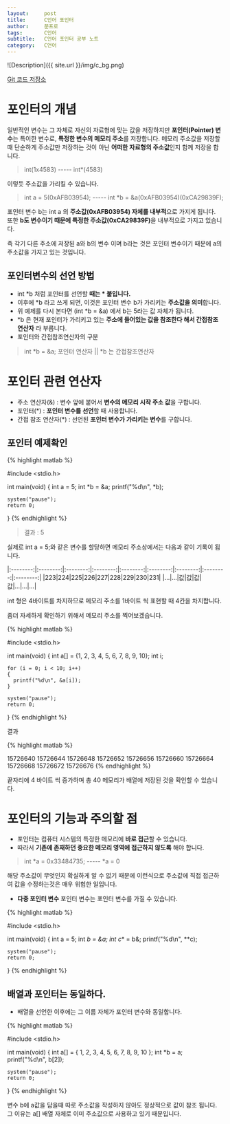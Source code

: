 ```yaml
---
layout:     post
title:      C언어 포인터
author:     쭌프로
tags:       C언어
subtitle:   C언어 포인터 공부 노트
category:   C언어
---
```


<!-- Start Writing Below in Markdown -->

![Description]({{ site.url }}/img/c_bg.png)

<a href="https://github.com/alalstjr/C-Language/tree/master/1906">Git 코드 저장소</a>

# 포인터의 개념

일반적인 변수는 그 자체로 자신의 자료형에 맞는 값을 저장하지만 <b>포인터(Pointer) 변수</b>는 특이한 변수로, 
<b>특정한 변수의 메모리 주소</b>를 저장합니다. 
메모리 주소값을 저장할때 단순하게 주소값만 저장하는 것이 아닌 <b>어떠한 자료형의 주소값</b>인지 함께 저장을 합니다.

> int(1x4583) ----- int*(4583)

이렇듯 주소값을 가리킬 수 있습니다.

> int a = 5(0xAFB03954); ----- int *b = &a(0xAFB03954)(0xCA29839F);

포인터 변수 b는 int a 의 <b>주소값(0xAFB03954) 자체를 내부적</b>으로 가지게 됩니다. <br/>
또한 <b>b도 변수이기 때문에 특정한 주소값(0xCA29839F)</b>을 내부적으로 가지고 있습니다.

즉 각기 다른 주소에 저장된 a와 b의 변수 이며 b라는 것은 포인터 변수이기 때문에 a의 주소값을 가지고 있는 것입니다.

## 포인터변수의 선언 방법

- int *b 처럼 포인터를 선언할 <b>때는 * 붙입니다.</b>
- 이후에 *b 라고 쓰게 되면, 이것은 포인터 변수 b가 가리키는 <b>주소값을 의미</b>합니다.
- 위 예제를 다시 본다면 (int *b = &a) 에서 b는 5라는 값 자체가 됩니다.
- *b 은 현재 포인터가 가리키고 있는 <b>주소에 들어있는 값을 참조한다 해서 간접참조연산자</b> 라 부릅니다.
- 포인터와 간접참조연산자의 구분

> int *b = &a; 포인터 연산자 || *b 는 간접참조연산자

# 포인터 관련 연산자

- 주소 연산자(&) : 변수 앞에 붙어서 <b>변수의 메모리 시작 주소 값</b>을 구합니다.
- 포인터(*) : <b>포인터 변수를 선언</b>할 때 사용합니다.
- 간접 참조 연산자(*) : 선언된 <b>포인터 변수가 가리키는 변수</b>를 구합니다.

## 포인터 예제확인

{% highlight matlab %}

  #include <stdio.h>

  int main(void) {
    int a = 5;
    int *b = &a;
    printf("%d\n", *b);

    system("pause");
    return 0;
  }
{% endhighlight %}

> 결과 : 5

실제로 int a = 5;와 같은 변수를 할당하면 메모리 주소상에서는 다음과 같이 기록이 됩니다.

|:--------:|:--------:|:--------:|:--------:|:--------:|:--------:|:--------:|:--------:|:--------:|
|223|224|225|226|227|228|229|230|231|
|...|...|값|값|값|값|...|...|...|

int 형은 4바이트를 차지하므로 메모리 주소를 1바이트 씩 표현할 때 4칸을 차지합니다.

좀더 자세하게 확인하기 위해서 메모리 주소를 찍어보겠습니다.

{% highlight matlab %}

  #include <stdio.h>

  int main(void) {
    int a[] = {1, 2, 3, 4, 5, 6, 7, 8, 9, 10};
    int i;

    for (i = 0; i < 10; i++) 
    {
      printf("%d\n", &a[i]);
    }

    system("pause");
    return 0;
  }
{% endhighlight %}

결과

{% highlight matlab %}

  15726640
  15726644
  15726648
  15726652
  15726656
  15726660
  15726664
  15726668
  15726672
  15726676
{% endhighlight %}

끝자리에 4 바이트 씩 증가하며 총 40 메모리가 배열에 저장된 것을 확인할 수 있습니다.

# 포인터의 기능과 주의할 점

- 포인터는 컴퓨터 시스템의 특정한 메모리에 <b>바로 접근</b>할 수 있습니다.
- 따라서 <b>기존에 존재하던 중요한 메모리 영역에 접근하지 않도록</b> 해야 합니다.

> int *a = 0x33484735; ----- *a = 0 

해당 주소값이 무엇인지 확실하게 알 수 없기 때문에
이런식으로 주소값에 직접 접근하여 값을 수정하는것은 매우 위험한 일입니다.

- <b>다중 포인터 변수</b> 포인터 변수는 포인터 변수를 가질 수 있습니다.

{% highlight matlab %}

  #include <stdio.h>

  int main(void) {
    int a = 5;
    int *b = &a;
    int c** = b&;
    printf("%d\n", **c);

    system("pause");
    return 0;
  }
{% endhighlight %}

## 배열과 포인터는 동일하다.

- 배열을 선언한 이후에는 그 이름 자체가 포인터 변수와 동일합니다.

{% highlight matlab %}

  #include <stdio.h>

  int main(void) {
    int a[] = { 1, 2, 3, 4, 5, 6, 7, 8, 9, 10 };
    int *b = a;
    printf("%d\n", b[2]);

    system("pause");
    return 0;
  }
{% endhighlight %}

변수 b에 a값을 담을때 따로 주소값을 작성하지 않아도 정상적으로 값이 참조 됩니다.
그 이유는 a[] 배열 자체로 이미 주소값으로 사용하고 있기 때문입니다.
